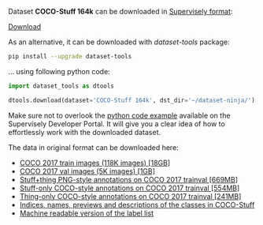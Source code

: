Dataset **COCO-Stuff 164k** can be downloaded in [Supervisely format](https://developer.supervisely.com/api-references/supervisely-annotation-json-format):

 [Download](https://assets.supervisely.com/supervisely-supervisely-assets-public/teams_storage/K/P/7j/GUvvFDbgh9Mie1sh4xN0qZxjk8e3yVPAdpFtew4C7jFaLqPTSxI5GoVo0zlDkq3iO13I64Lw3qoHzbpWFUgggy4lWHscev0ZK5znS8Q4sNri4NkNkKcfa2sZSji9.tar)

As an alternative, it can be downloaded with *dataset-tools* package:
``` bash
pip install --upgrade dataset-tools
```

... using following python code:
``` python
import dataset_tools as dtools

dtools.download(dataset='COCO-Stuff 164k', dst_dir='~/dataset-ninja/')
```
Make sure not to overlook the [python code example](https://developer.supervisely.com/getting-started/python-sdk-tutorials/iterate-over-a-local-project) available on the Supervisely Developer Portal. It will give you a clear idea of how to effortlessly work with the downloaded dataset.

The data in original format can be downloaded here:

- [COCO 2017 train images (118K images) [18GB]](http://images.cocodataset.org/zips/train2017.zip)
- [COCO 2017 val images (5K images) [1GB]](http://images.cocodataset.org/zips/val2017.zip)
- [Stuff+thing PNG-style annotations on COCO 2017 trainval [669MB]](http://calvin.inf.ed.ac.uk/wp-content/uploads/data/cocostuffdataset/stuffthingmaps_trainval2017.zip)
- [Stuff-only COCO-style annotations on COCO 2017 trainval [554MB]](http://calvin.inf.ed.ac.uk/wp-content/uploads/data/cocostuffdataset/stuff_trainval2017.zip)
- [Thing-only COCO-style annotations on COCO 2017 trainval [241MB]](http://images.cocodataset.org/annotations/annotations_trainval2017.zip)
- [Indices, names, previews and descriptions of the classes in COCO-Stuff](https://github.com/nightrome/cocostuff/blob/master/labels.md)
- [Machine readable version of the label list](https://github.com/nightrome/cocostuff/blob/master/labels.txt)
